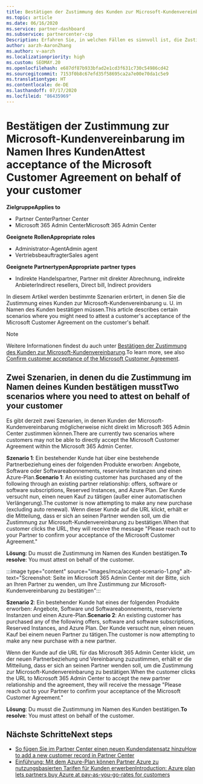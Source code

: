 ```yaml
---
title: Bestätigen der Zustimmung des Kunden zur Microsoft-Kundenvereinbarung
ms.topic: article
ms.date: 06/16/2020
ms.service: partner-dashboard
ms.subservice: partnercenter-csp
Description: Erfahren Sie, in welchen Fällen es sinnvoll ist, die Zustimmung zur Microsoft-Kundenvereinbarung im Namen Ihres Kunden zu bestätigen.
author: aarzh-AaronZhang
ms.author: v-aarzh
ms.localizationpriority: high
ms.custom: SEOMAY.20
ms.openlocfilehash: e687df87b933bfad2e1cd3f631c730c54986cd42
ms.sourcegitcommit: 7153f0b8c67efd35f58695ca2a7e00e70da1c5e9
ms.translationtype: HT
ms.contentlocale: de-DE
ms.lasthandoff: 07/17/2020
ms.locfileid: "86435969"
---
```

# <a name="attest-acceptance-of-the-microsoft-customer-agreement-on-behalf-of-your-customer"></a><span data-ttu-id="1eff5-103">Bestätigen der Zustimmung zur Microsoft-Kundenvereinbarung im Namen Ihres Kunden</span><span class="sxs-lookup"><span data-stu-id="1eff5-103">Attest acceptance of the Microsoft Customer Agreement on behalf of your customer</span></span>

<span data-ttu-id="1eff5-104">**Zielgruppe**</span><span class="sxs-lookup"><span data-stu-id="1eff5-104">**Applies to**</span></span>

- <span data-ttu-id="1eff5-105">Partner Center</span><span class="sxs-lookup"><span data-stu-id="1eff5-105">Partner Center</span></span>
- <span data-ttu-id="1eff5-106">Microsoft 365 Admin Center</span><span class="sxs-lookup"><span data-stu-id="1eff5-106">Microsoft 365 Admin Center</span></span>

<span data-ttu-id="1eff5-107">**Geeignete Rollen**</span><span class="sxs-lookup"><span data-stu-id="1eff5-107">**Appropriate roles**</span></span>

- <span data-ttu-id="1eff5-108">Administrator-Agent</span><span class="sxs-lookup"><span data-stu-id="1eff5-108">Admin agent</span></span>
- <span data-ttu-id="1eff5-109">Vertriebsbeauftragter</span><span class="sxs-lookup"><span data-stu-id="1eff5-109">Sales agent</span></span>

<span data-ttu-id="1eff5-110">**Geeignete Partnertypen**</span><span class="sxs-lookup"><span data-stu-id="1eff5-110">**Appropriate partner types**</span></span>

- <span data-ttu-id="1eff5-111">Indirekte Handelspartner, Partner mit direkter Abrechnung, indirekte Anbieter</span><span class="sxs-lookup"><span data-stu-id="1eff5-111">Indirect resellers, Direct bill, Indirect providers</span></span>

<span data-ttu-id="1eff5-112">In diesem Artikel werden bestimmte Szenarien erörtert, in denen Sie die Zustimmung eines Kunden zur Microsoft-Kundenvereinbarung u. U. im Namen des Kunden bestätigen müssen.</span><span class="sxs-lookup"><span data-stu-id="1eff5-112">This article describes certain scenarios where you might need to attest a customer's acceptance of the Microsoft Customer Agreement on the customer's behalf.</span></span>

>[!NOTE]
><span data-ttu-id="1eff5-113">Weitere Informationen findest du auch unter [Bestätigen der Zustimmung des Kunden zur Microsoft-Kundenvereinbarung](confirm-customer-agreement.md).</span><span class="sxs-lookup"><span data-stu-id="1eff5-113">To learn more, see also [Confirm customer acceptance of the Microsoft Customer Agreement](confirm-customer-agreement.md).</span></span>

## <a name="two-scenarios-where-you-need-to-attest-on-behalf-of-your-customer"></a><span data-ttu-id="1eff5-114">Zwei Szenarien, in denen du die Zustimmung im Namen deines Kunden bestätigen musst</span><span class="sxs-lookup"><span data-stu-id="1eff5-114">Two scenarios where you need to attest on behalf of your customer</span></span>

<span data-ttu-id="1eff5-115">Es gibt derzeit zwei Szenarien, in denen Kunden der Microsoft-Kundenvereinbarung möglicherweise nicht direkt im Microsoft 365 Admin Center zustimmen können.</span><span class="sxs-lookup"><span data-stu-id="1eff5-115">There are currently two scenarios where customers may not be able to directly accept the Microsoft Customer Agreement within the Microsoft 365 Admin Center.</span></span>

<span data-ttu-id="1eff5-116">**Szenario 1**: Ein bestehender Kunde hat über eine bestehende Partnerbeziehung eines der folgenden Produkte erworben: Angebote, Software oder Softwareabonnements, reservierte Instanzen und einen Azure-Plan.</span><span class="sxs-lookup"><span data-stu-id="1eff5-116">**Scenario 1**: An existing customer has purchased any of the following through an existing partner relationship: offers, software or software subscriptions, Reserved Instances, and Azure Plan.</span></span> <span data-ttu-id="1eff5-117">Der Kunde versucht nun, einen neuen Kauf zu tätigen (außer einer automatischen Verlängerung).</span><span class="sxs-lookup"><span data-stu-id="1eff5-117">The customer is now attempting to make any new purchase (excluding auto renewal).</span></span> <span data-ttu-id="1eff5-118">Wenn dieser Kunde auf die URL klickt, erhält er die Mitteilung, dass er sich an seinen Partner wenden soll, um die Zustimmung zur Microsoft-Kundenvereinbarung zu bestätigen.</span><span class="sxs-lookup"><span data-stu-id="1eff5-118">When that customer clicks the URL, they will receive the message "Please reach out to your Partner to confirm your acceptance of the Microsoft Customer Agreement."</span></span>  

<span data-ttu-id="1eff5-119">**Lösung**: Du musst die Zustimmung im Namen des Kunden bestätigen.</span><span class="sxs-lookup"><span data-stu-id="1eff5-119">**To resolve**: You must attest on behalf of the customer.</span></span>

:::image type="content" source="images/mca/accept-scenario-1.png" alt-text="Screenshot: Seite im Microsoft 365 Admin Center mit der Bitte, sich an Ihren Partner zu wenden, um Ihre Zustimmung zur Microsoft-Kundenvereinbarung zu bestätigen":::

<span data-ttu-id="1eff5-121">**Szenario 2**: Ein bestehender Kunde hat eines der folgenden Produkte erworben: Angebote, Software und Softwareabonnements, reservierte Instanzen und einen Azure-Plan.</span><span class="sxs-lookup"><span data-stu-id="1eff5-121">**Scenario 2**: An existing customer has purchased any of the following offers, software and software subscriptions, Reserved Instances, and Azure Plan.</span></span> <span data-ttu-id="1eff5-122">Der Kunde versucht nun, einen neuen Kauf bei einem neuen Partner zu tätigen.</span><span class="sxs-lookup"><span data-stu-id="1eff5-122">The customer is now attempting to make any new purchase with a new partner.</span></span>

<span data-ttu-id="1eff5-123">Wenn der Kunde auf die URL für das Microsoft 365 Admin Center klickt, um der neuen Partnerbeziehung und Vereinbarung zuzustimmen, erhält er die Mitteilung, dass er sich an seinen Partner wenden soll, um die Zustimmung zur Microsoft-Kundenvereinbarung zu bestätigen.</span><span class="sxs-lookup"><span data-stu-id="1eff5-123">When the customer clicks the URL to Microsoft 365 Admin Center to accept the new partner relationship and the agreement, they will receive the message "Please reach out to your Partner to confirm your acceptance of the Microsoft Customer Agreement."</span></span>  

<span data-ttu-id="1eff5-124">**Lösung**: Du musst die Zustimmung im Namen des Kunden bestätigen.</span><span class="sxs-lookup"><span data-stu-id="1eff5-124">**To resolve**: You must attest on behalf of the customer.</span></span>  

## <a name="next-steps"></a><span data-ttu-id="1eff5-125">Nächste Schritte</span><span class="sxs-lookup"><span data-stu-id="1eff5-125">Next steps</span></span>

- [<span data-ttu-id="1eff5-126">So fügen Sie im Partner Center einen neuen Kundendatensatz hinzu</span><span class="sxs-lookup"><span data-stu-id="1eff5-126">How to add a new customer record in Partner Center</span></span>](add-a-new-customer.md)
- [<span data-ttu-id="1eff5-127">Einführung: Mit dem Azure-Plan können Partner Azure zu nutzungsbasierten Tarifen für Kunden erwerben</span><span class="sxs-lookup"><span data-stu-id="1eff5-127">Introduction: Azure plan lets partners buy Azure at pay-as-you-go-rates for customers</span></span>](azure-plan-lp.md)
